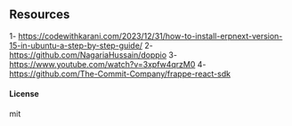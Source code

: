 ## Resources

1- https://codewithkarani.com/2023/12/31/how-to-install-erpnext-version-15-in-ubuntu-a-step-by-step-guide/
2- https://github.com/NagariaHussain/doppio
3- https://www.youtube.com/watch?v=3xpfw4qrzM0
4- https://github.com/The-Commit-Company/frappe-react-sdk

#### License

mit

